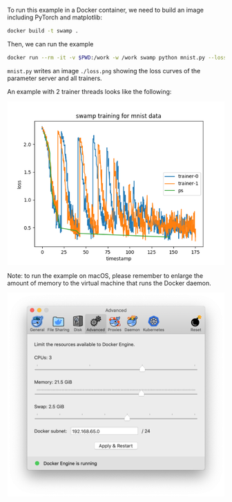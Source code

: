 To run this example in a Docker container, we need to build an image including PyTorch and matplotlib:

```bash
docker build -t swamp .
```

Then, we can run the example

```bash
docker run --rm -it -v $PWD:/work -w /work swamp python mnist.py --loss-file loss.png
```

`mnist.py` writes an image `./loss.png` showing the loss curves of the parameter server and all trainers.

An example with 2 trainer threads looks like the following:

![](loss.png)

Note: to run the example on macOS, please remember to enlarge the amount of memory to the virtual machine that runs the Docker daemon.

![](docker-macos.png)
